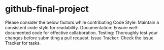 # github-final-project

Please consider the below factors while contributing
 Code Style:
 Maintain a consistent code style for readability.
 Documentation:
 Ensure well-documented code for effective collaboration.
 Testing:
 Thoroughly test your changes before submitting a pull request.
 Issue Tracker:
 Check the Issue Tracker for tasks.
